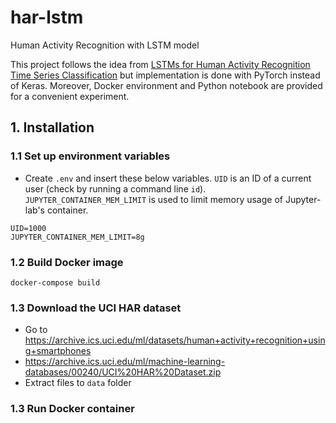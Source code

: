 # har-lstm
Human Activity Recognition with LSTM model

This project follows the idea from [LSTMs for Human Activity Recognition Time Series Classification](https://machinelearningmastery.com/how-to-develop-rnn-models-for-human-activity-recognition-time-series-classification/) but implementation is done with PyTorch instead of Keras. Moreover, Docker environment and Python notebook are provided for a convenient experiment.

## 1. Installation
### 1.1 Set up environment variables
- Create `.env` and insert these below variables. `UID` is an ID of a current user (check by running a command line `id`). `JUPYTER_CONTAINER_MEM_LIMIT` is used to limit memory usage of Jupyter-lab's container.
```
UID=1000
JUPYTER_CONTAINER_MEM_LIMIT=8g
```

### 1.2 Build Docker image
```
docker-compose build
```

### 1.3 Download the UCI HAR dataset
- Go to https://archive.ics.uci.edu/ml/datasets/human+activity+recognition+using+smartphones
- https://archive.ics.uci.edu/ml/machine-learning-databases/00240/UCI%20HAR%20Dataset.zip
- Extract files to `data` folder

### 1.3 Run Docker container
```
```